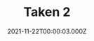---
title: "Taken 2"
year: 2012
date: 2021-11-22T00:00:03.000Z
permalink: /almanac/movies/2021-11-22-taken-2/index.html
link: https://letterboxd.com/rknightuk/film/taken-2/
rating: 3
tmdbid: 82675
---
